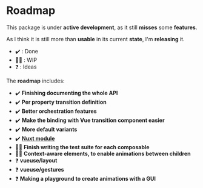 # Roadmap

This package is under **active development**, as it still **misses** some **features**.

As I think it is still more than **usable** in its current **state**, I'm **releasing** it.

- ✔️ : Done
- 👨‍💻 : WIP
- ❓ : Ideas

The **roadmap** includes:

- ✔️ **Finishing documenting the whole API**
- ✔️ **Per property transition definition**
- ✔️ **Better orchestration features**
- ✔️ **Make the binding with Vue transition component easier**
- ✔️ **More default variants**
- ✔️ **[Nuxt module](https://github.com/Tahul/nuxt-use-motion)**
- 👨‍💻 **Finish writing the test suite for each composable**
- 👨‍💻 **Context-aware elements, to enable animations between children**
- ❓ **vueuse/layout**
- ❓ **vueuse/gestures**
- ❓ **Making a playground to create animations with a GUI**
